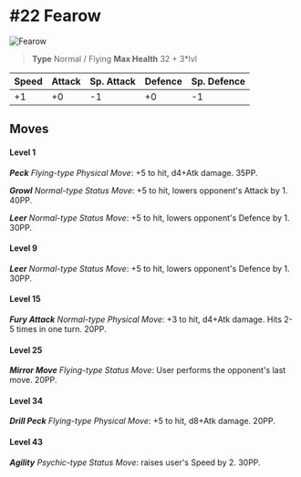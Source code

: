 # #22 Fearow


![Fearow](https://img.pokemondb.net/sprites/home/normal/1x/fearow.png)

> **Type** Normal / Flying
> **Max Health** 32 + 3\*lvl

| Speed | Attack | Sp. Attack | Defence | Sp. Defence |
| ----- | ------ | ---------- | ------- | ----------- |
| +1 | +0 | -1 | +0 | -1 |

## Moves
#### Level 1

***Peck** Flying-type Physical Move*: +5 to hit, d4+Atk damage.  35PP.

***Growl** Normal-type Status Move*: +5 to hit, lowers opponent's Attack by 1. 40PP.

***Leer** Normal-type Status Move*: +5 to hit, lowers opponent's Defence by 1. 30PP.
#### Level 9

***Leer** Normal-type Status Move*: +5 to hit, lowers opponent's Defence by 1. 30PP.
#### Level 15

***Fury Attack** Normal-type Physical Move*: +3 to hit, d4+Atk damage. Hits 2-5 times in one turn. 20PP.
#### Level 25

***Mirror Move** Flying-type Status Move*: User performs the opponent's last move. 20PP.
#### Level 34

***Drill Peck** Flying-type Physical Move*: +5 to hit, d8+Atk damage.  20PP.
#### Level 43

***Agility** Psychic-type Status Move*: raises user's Speed by 2. 30PP.

